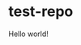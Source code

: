 # test-repo
<!DOCTYPE html>
<html>
  <head>
    <meta charset="utf-8">
    <title>This is a test page!</title>
  </head>
  <body>
    Hello world!
  </body>
</html>

